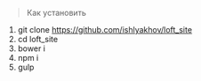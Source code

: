 >Как установить

1. git clone https://github.com/ishlyakhov/loft_site
2. cd loft_site
3. bower i 
4. npm i 
5. gulp
